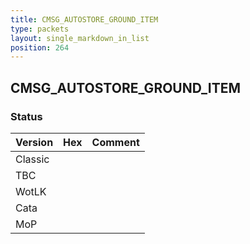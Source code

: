 ```yaml
---
title: CMSG_AUTOSTORE_GROUND_ITEM
type: packets
layout: single_markdown_in_list
position: 264
---
```


## CMSG_AUTOSTORE_GROUND_ITEM

### Status

Version    | Hex        | Comment
---------- | ---------- | ---------- 
Classic    |            |
TBC        |            |
WotLK      |            |
Cata       |            |
MoP        |            |